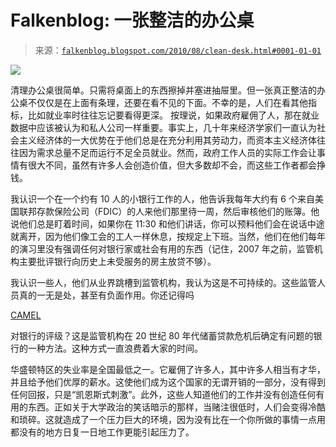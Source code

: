 <!--yml

category: 未分类

date: 2024-05-12 21:25:08

-->

# Falkenblog: 一张整洁的办公桌

> 来源：[`falkenblog.blogspot.com/2010/08/clean-desk.html#0001-01-01`](http://falkenblog.blogspot.com/2010/08/clean-desk.html#0001-01-01)

![](https://blogger.googleusercontent.com/img/b/R29vZ2xl/AVvXsEhWi4AkgGFaCiBkC1i4R_QNJQxOrCF2aOkRJqYWwaAQRbTo3UEmyNWQfMslYfM-ymQIF1XKTi0ZHD2yoXWl_DctwVDKDz_0MalhVQQpxZtJhEMJcmnYZ-8b-7Yb1y6XloVvnyXGdQ/s1600/desk.jpg)

清理办公桌很简单。只需将桌面上的东西擦掉并塞进抽屉里。但一张真正整洁的办公桌不仅仅是在上面有条理，还要在看不见的下面。不幸的是，人们在看其他指标，比如就业率时往往忘记要看得更深。 按理说，如果政府雇佣了人，那在就业数据中应该被认为和私人公司一样重要。事实上，几十年来经济学家们一直认为社会主义经济体的一大优势在于他们总是在充分利用其劳动力，而资本主义经济体往往因为需求总量不足而运行不足全员就业。然而，政府工作人员的实际工作会让事情有很大不同，虽然有许多人会创造价值，但大多数却不会，而这些工作者都会挣钱。

我认识一个在一个约有 10 人的小银行工作的人，他告诉我每年大约有 6 个来自美国联邦存款保险公司（FDIC）的人来他们那里待一周，然后审核他们的账簿。他说他们总是盯着时间，如果你在 11:30 和他们讲话，你可以预料他们会在说话中途就离开，因为他们像工会的工人一样休息，按规定上下班。当然，他们在他们每年的演习里没有强调任何对银行家或社会有用的东西（记住，2007 年之前，监管机构主要批评银行向历史上未受服务的房主放贷不够）。

我认识一些人，他们从业界跳槽到监管机构，我认为这是不可持续的。这些监管人员真的一无是处，甚至有负面作用。你还记得吗

[CAMEL](http://www.frbsf.org/econrsrch/wklyltr/wklyltr99/el99-19.html)

对银行的评级？这是监管机构在 20 世纪 80 年代储蓄贷款危机后确定有问题的银行的一种方法。这种方式一直浪费着大家的时间。

华盛顿特区的失业率是全国最低之一。它雇佣了许多人，其中许多人相当有才华，并且给予他们优厚的薪水。这使他们成为这个国家的无谓开销的一部分，没有得到任何回报，只是“凯恩斯式刺激”。此外，这些人知道他们的工作并没有创造任何有用的东西。正如关于大学政治的笑话暗示的那样，当赌注很低时，人们会变得冷酷和琐碎。这就造成了一个压力巨大的环境，因为没有比在一个你所做的事情一点用都没有的地方日复一日地工作更能引起压力了。

